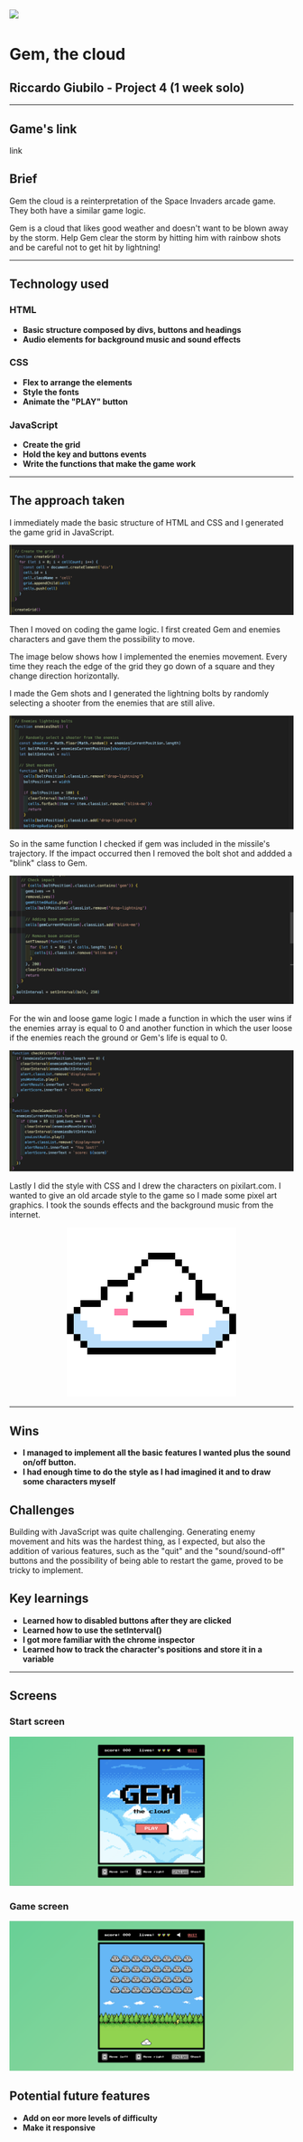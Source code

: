 # ![](https://ga-dash.s3.amazonaws.com/production/assets/logo-9f88ae6c9c3871690e33280fcf557f33.png)
# Gem, the cloud
## Riccardo Giubilo - Project 4 (1 week solo)

---
## Game's link
link 

## Brief
Gem the cloud is a reinterpretation of the Space Invaders arcade game. They both have a similar game logic. 

Gem is a cloud that likes good weather and doesn't want to be blown away by the storm. 
Help Gem clear the storm by hitting him with rainbow shots and be careful not to get hit by lightning!

---
## Technology used

### HTML
* **Basic structure composed by divs, buttons and headings**
* **Audio elements for background music and sound effects**

### CSS
* **Flex to arrange the elements**
* **Style the fonts**
* **Animate the "PLAY" button**

### JavaScript
* **Create the grid**
* **Hold the key and buttons events**
* **Write the functions that make the game work**

---
## The approach taken

I immediately made the basic structure of HTML and CSS and I generated the game grid in JavaScript. 

![](readme-images/create-grid.png)

Then I moved on coding the game logic.
I first created Gem and enemies characters and gave them the possibility to move.

The image below shows how I implemented the enemies movement. Every time they reach the edge of the grid they go down of a square and they change direction horizontally.

I made the Gem shots and I generated the lightning bolts by randomly selecting a shooter from the enemies that are still alive. 

![](readme-images/enemies-shot.png)

So in the same function I checked if gem was included in the missile's trajectory. If the impact occurred then I removed the bolt shot and addded a "blink" class to Gem.

![](readme-images/check-impact.png)

For the win and loose game logic I made a function in which the user wins if the enemies array is equal to 0 and another function in which the user loose if the enemies reach the ground or Gem's life is equal to 0.

![](readme-images/check-victory-game-over.png)

Lastly I did the style with CSS and I drew the characters on pixilart.com. 
I wanted to give an old arcade style to the game so I made some pixel art graphics. 
I took the sounds effects and the background music from the internet. 
<p align="center">
<img src="assets/gem.png">
</p>

---
## Wins

* **I managed to implement all the basic features I wanted plus the sound on/off button.**
* **I had enough time to do the style as I had imagined it and to draw some characters myself**

## Challenges

Building with JavaScript was quite challenging. Generating enemy movement and hits was the hardest thing, as I expected, but also the addition of various features, such as the "quit" and the "sound/sound-off" buttons and the possibility of being able to restart the game, proved to be tricky to implement. 

## Key learnings
* **Learned how to disabled buttons after they are clicked**
* **Learned how to use the setInterval()**
* **I got more familiar with the chrome inspector**
* **Learned how to track the character's positions and store it in a variable**

---

## Screens
### Start screen
![](readme-images/Screenshot-one.png)


### Game screen
![](readme-images/Screenshot%20-two.png)

## Potential future features
* **Add on eor more levels of difficulty**
* **Make it responsive**

